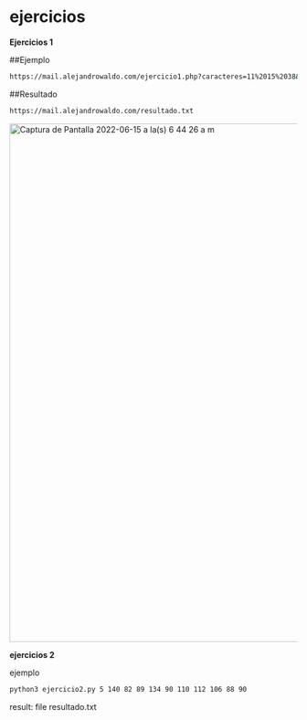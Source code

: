 # ejercicios

**Ejercicios 1**

##Ejemplo
```bash
https://mail.alejandrowaldo.com/ejercicio1.php?caracteres=11%2015%2038&instrucciones=CeseAlFuego%20CorranACubierto&trasmisor=XXcaaamakkCCessseAAllFueeegooDLLKmmNNN
```

##Resultado 
```bash
https://mail.alejandrowaldo.com/resultado.txt
```

<img width="908" alt="Captura de Pantalla 2022-06-15 a la(s) 6 44 26 a m" src="https://user-images.githubusercontent.com/73403289/173819479-0186b77e-5534-4453-9f38-f66205f5ccb8.png">


**ejercicios 2**

ejemplo
```bash
python3 ejercicio2.py 5 140 82 89 134 90 110 112 106 88 90 
```


result: file resultado.txt
